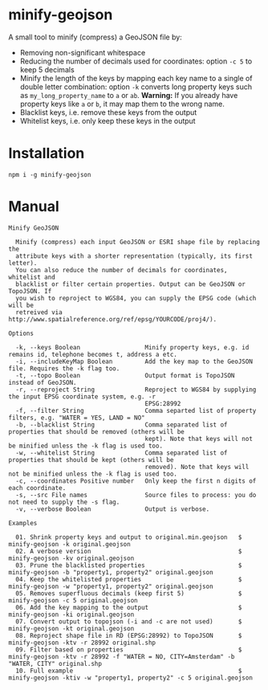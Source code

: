 # minify-geojson
A small tool to minify (compress) a GeoJSON file by:
- Removing non-significant whitespace
- Reducing the number of decimals used for coordinates: option `-c 5` to keep 5 decimals
- Minify the length of the keys by mapping each key name to a single of double letter combination: option `-k` converts long property keys such as `my_long_property_name` to `a` or `ab`. **Warning:** If you already have property keys like `a` or `b`, it may map them to the wrong name.
- Blacklist keys, i.e. remove these keys from the output
- Whitelist keys, i.e. only keep these keys in the output

# Installation
```shell
npm i -g minify-geojson
```

# Manual

```shell
Minify GeoJSON

  Minify (compress) each input GeoJSON or ESRI shape file by replacing the
  attribute keys with a shorter representation (typically, its first letter).
  You can also reduce the number of decimals for coordinates, whitelist and
  blacklist or filter certain properties. Output can be GeoJSON or TopoJSON. If
  you wish to reproject to WGS84, you can supply the EPSG code (which will be
  retreived via http://www.spatialreference.org/ref/epsg/YOURCODE/proj4/).

Options

  -k, --keys Boolean                  Minify property keys, e.g. id remains id, telephone becomes t, address a etc.
  -i, --includeKeyMap Boolean         Add the key map to the GeoJSON file. Requires the -k flag too.
  -t, --topo Boolean                  Output format is TopoJSON instead of GeoJSON.
  -r, --reproject String              Reproject to WGS84 by supplying the input EPSG coordinate system, e.g. -r
                                      EPSG:28992
  -f, --filter String                 Comma separted list of property filters, e.g. "WATER = YES, LAND = NO"
  -b, --blacklist String              Comma separated list of properties that should be removed (others will be
                                      kept). Note that keys will not be minified unless the -k flag is used too.
  -w, --whitelist String              Comma separated list of properties that should be kept (others will be
                                      removed). Note that keys will not be minified unless the -k flag is used too.
  -c, --coordinates Positive number   Only keep the first n digits of each coordinate.
  -s, --src File names                Source files to process: you do not need to supply the -s flag.
  -v, --verbose Boolean               Output is verbose.

Examples

  01. Shrink property keys and output to original.min.geojson   $ minify-geojson -k original.geojson
  02. A verbose version                                         $ minify-geojson -kv original.geojson
  03. Prune the blacklisted properties                          $ minify-geojson -b "property1, property2" original.geojson
  04. Keep the whitelisted properties                           $ minify-geojson -w "property1, property2" original.geojson
  05. Removes superfluous decimals (keep first 5)               $ minify-geojson -c 5 original.geojson
  06. Add the key mapping to the output                         $ minify-geojson -ki original.geojson
  07. Convert output to topojson (-i and -c are not used)       $ minify-geojson -kt original.geojson
  08. Reproject shape file in RD (EPSG:28992) to TopoJSON       $ minify-geojson -ktv -r 28992 original.shp
  09. Filter based on properties                                $ minify-geojson -ktv -r 28992 -f "WATER = NO, CITY=Amsterdam" -b "WATER, CITY" original.shp
  10. Full example                                              $ minify-geojson -ktiv -w "property1, property2" -c 5 original.geojson
```
